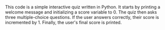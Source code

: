 
This code is a simple interactive quiz written in Python. It starts by printing a welcome message and initializing a score variable to 0. The quiz then asks three multiple-choice questions. If the user answers correctly, their score is incremented by 1. Finally, the user's final score is printed.
